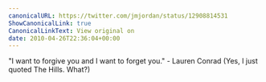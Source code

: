 ```yaml
---
canonicalURL: https://twitter.com/jmjordan/status/12908814531
ShowCanonicalLink: true
CanonicalLinkText: View original on
date: 2010-04-26T22:36:04+00:00
---
```

"I want to forgive you and I want to forget you." - Lauren Conrad (Yes, I just quoted The Hills. What?)